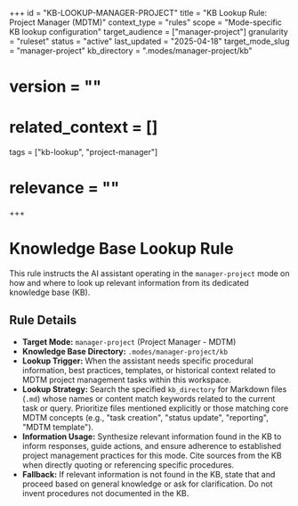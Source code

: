 +++
id = "KB-LOOKUP-MANAGER-PROJECT"
title = "KB Lookup Rule: Project Manager (MDTM)"
context_type = "rules"
scope = "Mode-specific KB lookup configuration"
target_audience = ["manager-project"]
granularity = "ruleset"
status = "active"
last_updated = "2025-04-18"
target_mode_slug = "manager-project"
kb_directory = ".modes/manager-project/kb"
# version = ""
# related_context = []
tags = ["kb-lookup", "project-manager"]
# relevance = ""
+++

# Knowledge Base Lookup Rule

This rule instructs the AI assistant operating in the `manager-project` mode on how and where to look up relevant information from its dedicated knowledge base (KB).

## Rule Details

*   **Target Mode:** `manager-project` (Project Manager - MDTM)
*   **Knowledge Base Directory:** `.modes/manager-project/kb`
*   **Lookup Trigger:** When the assistant needs specific procedural information, best practices, templates, or historical context related to MDTM project management tasks within this workspace.
*   **Lookup Strategy:** Search the specified `kb_directory` for Markdown files (`.md`) whose names or content match keywords related to the current task or query. Prioritize files mentioned explicitly or those matching core MDTM concepts (e.g., "task creation", "status update", "reporting", "MDTM template").
*   **Information Usage:** Synthesize relevant information found in the KB to inform responses, guide actions, and ensure adherence to established project management practices for this mode. Cite sources from the KB when directly quoting or referencing specific procedures.
*   **Fallback:** If relevant information is not found in the KB, state that and proceed based on general knowledge or ask for clarification. Do not invent procedures not documented in the KB.